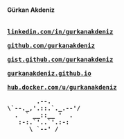 #### Gürkan Akdeniz  <br/>
<pre>
<b>
<a target="_blank" href='https://linkedin.com/in/g%C3%BCrkanakdeniz'>linkedin.com/in/gurkanakdeniz</a> <br/>
<a target="_blank" href='https://github.com/gurkanakdeniz'>github.com/gurkanakdeniz</a> <br/>
<a target="_blank" href='https://gist.github.com/gurkanakdeniz'>gist.github.com/gurkanakdeniz</a> <br/>
<a target="_blank" href='https://gurkanakdeniz.github.io'>gurkanakdeniz.github.io</a> <br/>
<a target="_blank" href='https://hub.docker.com/u/gurkanakdeniz'>hub.docker.com/u/gurkanakdeniz</a> <br/>
        .--.
\`--._,'.::.`._.--'/
  .  ` __::__ '  .
   :-:.`'..`'.:-:
      \ `--' /
</b>
</pre>
